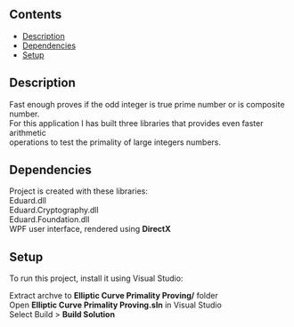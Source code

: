 ## Contents
* [Description](#description)
* [Dependencies](#dependencies)
* [Setup](#setup)

## Description
Fast enough proves if the odd integer is true prime number or is composite number.<br>
For this application I has built three libraries that provides even faster arithmetic <br> operations to test the primality of large integers numbers.

## Dependencies
Project is created with these libraries: <br>
Eduard.dll<br>
Eduard.Cryptography.dll<br>
Eduard.Foundation.dll<br>
WPF user interface, rendered using <b>DirectX</b><br>

## Setup
To run this project, install it using Visual Studio:

Extract archve to <b>Elliptic Curve Primality Proving/</b> folder<br>
Open <b>Elliptic Curve Primality Proving.sln</b> in Visual Studio<br>
Select Build > <b>Build Solution<b>
